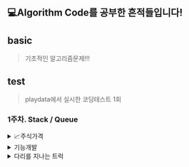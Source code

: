 <!--이모지 : https://steemit.com/steemkr-guide/@snow-airline/steemkr-quick-start-guide-->
<!--이모지 넣는 방법 윈도우키+마침표-->


## &#128187;Algorithm Code를 공부한 흔적들입니다!

## basic
> 기초적인 알고리즘문제!!!

## test
> playdata에서 실시한 코딩테스트 1회


### 1주차. Stack / Queue
<details>
<summary>&#128200;주식가격</summary>
 &nbsp; &nbsp; > 해결&#128515;

    def solution(prices):
    answer = [0] * len(prices)
    
    for i in range(len(prices)):
        for j in range(i+1, len(prices)):                          
            if prices[i] > prices[j]:  
                answer[i] += 1  
                break
            else:
                answer[i] += 1
    return answer
   </details>

<details>
> <summary>기능개발</summary>
    해결&#10060;
   </details>
<details>
> <summary>다리를 지나는 트럭</summary>
    해결&#10060;
   </details>
   
   
   
    
